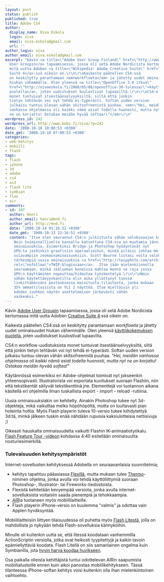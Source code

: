 ```yaml
---
layout: post
status: publish
published: true
title: Adobe CS4
author:
  display_name: Oiva Eskola
  login: oiva
  email: oiva.eskola@gmail.com
  url: ''
author_login: oiva
author_email: oiva.eskola@gmail.com
excerpt: "Kävin <a title=\"Adobe User Group Finland\" href=\"http://www.aug.fi/index.php\">Adobe
  User Groupin</a> tapaamisessa, jossa oli setä Adobe Nordicista kertomassa
  mitä uutta Adoben <a title=\"Wikipedia: Adobe Creative Suite\" href=\"http://en.wikipedia.org/wiki/Adobe_Creative_Suite\">Creative
  Suite 4</a>:ssä oikein on.\r\n\r\nKaikesta päätellen CS4:ssä
  on keskitytty parantamaan <em>workflowta</em> ja jätetty uudet ominaisuudet
  hiukan vähemmälle. Olen yleensä <a title=\"OpenOffice 3.0 itkua\"
  href=\"http://oivaeskola.fi/2008/05/08/openoffice-30-tulossa/\">käyttökokemuksen
  puolella</a>, joten uudistukset kuulostivat lupaavilta.\r\n\r\nCS4:n workflow-uudistuksista
  monet tuntuivat itsestäänselvyyksiltä, siltä että jonkin
  tietyn tehtävän voi nyt tehdä ei-typerästi. Softan uuden version
  julkaisu tuntuu olevan vähän skitsofreenistä puuhaa. <em>\"Hei, meidän
  vanhassa ohjelmassa oli kaikki nämä asiat todella huonosti, mutta nyt
  ne on korjattu! Ostakaa meidän hyvää softaa!\"</em>\r\n"
wordpress_id: 242
wordpress_url: http://www.bobs.fi/oiva/?p=242
date: '2008-10-10 10:00:53 +0300'
date_gmt: '2008-10-10 07:00:53 +0300'
categories:
- web-kehitys
- mobiili
- flash
tags:
- flash
- iphone
- 3d
- adobe
- cs4
- as3
- flash lite
- symbian
- flex
- air
comments:
- id: 107
  author: Henri
  author_email: henri@mnd.fi
  author_url: http://mnd.fi
  date: '2008-10-14 01:16:51 +0300'
  date_gmt: '2008-10-13 22:16:51 +0300'
  content: "Itse olen seurannut CS4:n julkistusta vähän valokuvaajan kannalta.
    Noin toiminnalliselta kannalta katsottuna CS4:ssa on muutamia jänniä
    ominaisuuksia. Esimerkiksi Bridge ja Photoshop hyödyntävät nyt
    GPU:ta joihinkin graafisiin operaatioihin, minkä pitäisi johtaa mm.
    sulavampiin zoomausominaisuuksiin. Scott Bourne listasi noita valokuvaajan kannalta
    tärkeimpiä uusia ominaisuuksia <a href=\"http://twipphoto.com/archives/1382\"
    rel=\"nofollow\">TWIP-blogissaan</a>.  Itse jään mielenkiinnolla
    seuraamaan, minkä ikäluokan koneissa mahtaa mennä se raja jossa
    GPU:n käyttäminen nopeuttaa/hidastaa työskentelyä.\r\n\r\nNoin
    vähän käytettävyyskantilta olin aika yllättynyt tuossa
    linkittämässäni postauksessa mainitusta tilastosta, jonka mukaan
    35% ammattilaisista on YLI 2 näyttöä. Itse mieltäisin yli
    kahden isohkon näytön asettelemisen järkevästi vähän
    vaikeaksi."
---
```

<p>Kävin <a title="Adobe User Group Finland" href="http://www.aug.fi/index.php">Adobe User Groupin</a> tapaamisessa, jossa oli setä Adobe Nordicista kertomassa mitä uutta Adoben <a title="Wikipedia: Adobe Creative Suite" href="http://en.wikipedia.org/wiki/Adobe_Creative_Suite">Creative Suite 4</a>:ssä oikein on.</p>
<p>Kaikesta päätellen CS4:ssä on keskitytty parantamaan <em>workflowta</em> ja jätetty uudet ominaisuudet hiukan vähemmälle. Olen yleensä <a title="OpenOffice 3.0 itkua" href="http://oivaeskola.fi/2008/05/08/openoffice-30-tulossa/">käyttökokemuksen puolella</a>, joten uudistukset kuulostivat lupaavilta.</p>
<p>CS4:n workflow-uudistuksista monet tuntuivat itsestäänselvyyksiltä, siltä että jonkin tietyn tehtävän voi nyt tehdä ei-typerästi. Softan uuden version julkaisu tuntuu olevan vähän skitsofreenistä puuhaa. <em>"Hei, meidän vanhassa ohjelmassa oli kaikki nämä asiat todella huonosti, mutta nyt ne on korjattu! Ostakaa meidän hyvää softaa!"</em><br />
<a id="more"></a><a id="more-242"></a>
<p>Käytännössä esimerkiksi eri Adobe-ohjelmat toimivat nyt jokseenkin yhteensopivasti. Illustratorista voi exportata kuvitukset suoraan Flashiin, niin että tekstikentät säilyvät tekstikenttinä jne. Elementtejä voi tuotannon aikana käsitellä eri ohjelmilla ilman tuskallista export - import - reload -rutiinia.</p>
<p>Uusia ominaisuuksiakin on kehitelty. Ainakin Photoshop tukee nyt 3d-objekteja, mikä vaikuttaa melko höpöhöpöltä, mutta on luultavasti pian hoteinta hottia. Myös Flash playerin tuleva 10-versio tukee kiihdytettyä 3d:tä, minkä jälkeen tuskin enää nähdään rupuisia kaksiulotteisia nettisivuja ;)</p>
<p>Oikeasti hauskalta ominaisuudelta vaikutti Flashin IK-animaatiotyökalu. <a title="Adobe.tv: CS4 feature tour" href="http://tv.adobe.com/#vi+f1554v1702">Flash Feature Tour -videon</a> kohdassa 4:40 esitellään ominaisuutta nosturiesimerkillä.</p>
<h3>Tulevaisuuden kehitysympäristöt</h3>
<p>Internet-sovellusten kehityksessä Adobella on seuraavanlaisia suunnitelmia;</p>
<ul>
<li>kehitys tapahtuu pääasiassa <a title="Wikipedia: Adobe Flex" href="http://en.wikipedia.org/wiki/Adobe_Flex">Flexillä</a>, mutta mukaan tulee <a title="Adobe Labs: Thermo" href="http://labs.adobe.com/wiki/index.php/Thermo">Thermo</a>-niminen ohjelma, jonka avulla voi tehdä käyttöliittymiä suoraan Photoshop-, Illustrator- tai Fireworks-tiedostoista.</li>
<li>Flexistä kehitetään kevyempää versiota, jonka avulla internet-sovelluksista voitaisiin saada pienempiä ja tehokkaampia.</li>
<li><a title="Wikipedia: Adobe AIR" href="http://en.wikipedia.org/wiki/Adobe_AIR">AIR</a>ia tuotaneen myös mobiililaitteille.</li>
<li>Flash playerin iPhone-versio on kuulemma "valmis" ja odottaa vain Applen hyväksyntää.</li>
</ul>
<p>Mobiililaitteisiin liittyen tilaisuudessa oli puhetta myös <a title="Wikipedia: Adobe Flash Lite" href="http://en.wikipedia.org/wiki/Adobe_Flash_Lite">Flash Litestä</a>, jolla on mahdollista jo nykyään tehdä Flash-sovelluksia kännyköihin.</p>
<p>Minulle oli kuitenkin uutta se, että litessä koodataan vanhemmilla ActionScriptin versiolla, jotka ovat heikosti tyypitettyjä ja kaikin tavoin epämiellyttäviä koodata. Flash Litellä on siis samanlainen ongelma kuin Symbianilla, jota <a title="Nokia Conversations: An inside (personal) view of the Symbian deal" href="http://conversations.nokia.com/home/2008/07/an-inside-perso.html">hyvin harva koodaa huvikseen</a>.</p>
<p>Osa paikalla olleista kehittäjistä tuntui odottelevan AIRin saapumista mobiilialustoille ennen kuin aikoi panostaa mobiilikehitykseen. Tässä tilanteessa iPhone-softan kehitys voisi kuitenkin olla ihan mielenkiintoinen vaihtoehto.</p>
